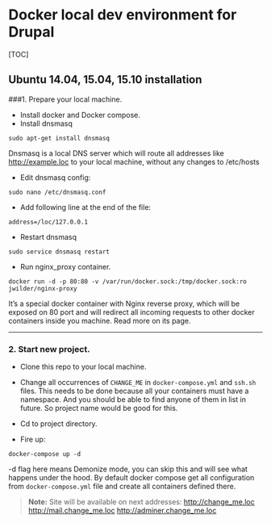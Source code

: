 Docker local dev environment for Drupal
===================
[TOC]

Ubuntu 14.04, 15.04, 15.10 installation
-------------
###1. Prepare your local machine.
* Install docker and Docker compose.
* Install dnsmasq
```
sudo apt-get install dnsmasq
```
Dnsmasq is  a local DNS server which will route all addresses like http://example.loc to your local machine, without any changes to /etc/hosts 

* Edit dnsmasq config:
```
sudo nano /etc/dnsmasq.conf
```
* Add following line at the end of the file:
```
address=/loc/127.0.0.1
```
* Restart dnsmasq
```
sudo service dnsmasq restart
```
* Run nginx_proxy container.
```
docker run -d -p 80:80 -v /var/run/docker.sock:/tmp/docker.sock:ro jwilder/nginx-proxy
```
It’s a special docker container with Nginx reverse proxy, which will be exposed on 80 port  and will redirect all incoming requests to other docker containers inside you machine. Read more on its page.

----------

### 2. Start new project.
* Clone this repo to your local machine.
* Change all occurrences of `CHANGE_ME` in `docker-compose.yml` and `ssh.sh` files.
This needs to be done because all your containers must have a namespace. And you should be able to find anyone of them in list in future. So project name would be good for this.

* Cd to project directory.
* Fire up:
```
docker-compose up -d
```
-d flag here means Demonize mode, you can skip this and will see what happens under the hood.
By default docker compose get all configuration from `docker-compose.yml` file and create all containers defined there.

> **Note:**
> Site will be available on next addresses:
> http://change_me.loc
> http://mail.change_me.loc
> http://adminer.change_me.loc
